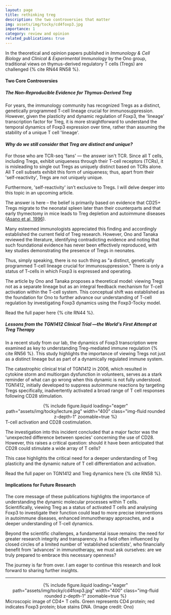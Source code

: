 ```yaml
---
layout: page
title: rethinking treg
description: the two controversies that matter
img: assets/img/tocky/cd4foxp3.jpg
importance: 1
category: review and opinion
related_publications: true
---
```


In the theoretical and opinion papers published in _Immunology & Cell Biology_ and _Clinical & Experimental Immunology_ by the Ono group, traditional views on thymus-derived regulatory T cells (Tregs) are challenged {% cite RN44 RN58 %}. 

#### Two Core Controversies

##### The Non-Reproducible Evidence for Thymus-Derived Treg
For years, the immunology community has recognized Tregs as a distinct, genetically programmed T-cell lineage crucial for immunosuppression. However, given the plasticity and dynamic regulation of Foxp3, the 'lineage' transcription factor for Treg, it is more straightforward to understand the temporal dynamics of Foxp3 expression over time, rather than assuming the stability of a unique T cell 'lineage'. 

#### _Why do we still consider that Treg are distinct and unique?_

For those who are TCR-seq 'fans' — the answer isn't TCR. Since all T cells, including Tregs, exhibit uniqueness through their T-cell receptors (TCRs), it is misleading to single out Tregs as uniquely distinct based on TCRs alone. All T cell subsets exhibit this form of uniqueness; thus, apart from their 'self-reactivity', Tregs are not uniquely unique.

Furthermore, 'self-reactivity' isn’t exclusive to Tregs. I will delve deeper into this topic in an upcoming article.

The answer is here – the belief is primarily based on evidence that CD25+ Tregs migrate to the neonatal spleen later than their counterparts and that early thymectomy in mice leads to Treg depletion and autoimmune diseases ([Asano et al, 1996](https://rupress.org/jem/article/184/2/387/51026/Autoimmune-disease-as-a-consequence-of)). 

Many esteemed immunologists appreciated this finding and accordingly established the current field of Treg research. However, Ono and Tanaka reviewed the literature, identifying contradicting evidence and noting that such foundational evidence has never been effectively reproduced, with key studies demonstrating the presence of Tregs in neonates.

Thus, simply speaking, there is no such thing as "a distinct, genetically programmed T-cell lineage crucial for immunosuppression." There is only a status of T-cells in which Foxp3 is expressed and operating.

The article by Ono and Tanaka proposes a theoretical model: viewing Tregs not as a separate lineage but as an integral feedback mechanism for T-cell activation within the T-cell system. This conceptual shift was established as the foundation for Ono to further advance our understanding of T-cell regulation by investigating Foxp3 dynamics using the Foxp3-Tocky model.

Read the full paper here {% cite RN44 %}.

##### Lessons from the TGN1412 Clinical Trial —the World's First Attempt at Treg Therapy
In a recent study from our lab, the dynamics of Foxp3 transcription were examined as key to understanding Treg-mediated immune regulation {% cite RN56 %}. This study highlights the importance of viewing Tregs not just as a distinct lineage but as part of a dynamically regulated immune system.

The catastrophic clinical trial of TGN1412 in 2006, which resulted in cytokine storm and multiorgan dysfunction in volunteers, serves as a stark reminder of what can go wrong when this dynamic is not fully understood. TGN1412, initially developed to suppress autoimmune reactions by targeting Tregs specifically, inadvertently activated a broad range of T cell responses following CD28 stimulation. 

<div class="row mt-3" style="text-align: center;">
     <div class="col-sm mt-3 mt-md-0" style="display: inline-block;">
        {% include figure.liquid loading="eager" path="assets/img/tocky/lecture.jpg"  width="400" class="img-fluid rounded z-depth-1" zoomable=true %}
    </div>
</div>
<div class="caption">
  T-cell activation and CD28 costimulation.
</div>

The investigation into this incident concluded that a major factor was the 'unexpected difference between species' concerning the use of CD28. However, this raises a critical question: should it have been anticipated that CD28 could stimulate a wide array of T cells?

This case highlights the critical need for a deeper understanding of Treg plasticity and the dynamic nature of T cell differentiation and activation.

Read the full paper on TGN1412 and Treg dynamics here {% cite RN58 %}. 

#### Implications for Future Research
The core message of these publications highlights the importance of understanding the dynamic molecular processes within T cells. Scientifically, viewing Treg as a status of activated T cells and analysing Foxp3 to investigate their function could lead to more precise interventions in autoimmune diseases, enhanced immunotherapy approaches, and a deeper understanding of T-cell dynamics.

Beyond the scientific challenges, a fundamental issue remains: the need for greater research integrity and transparency. In a field often influenced by closed circles of a limited number of 'established scientists', who financially benefit from 'advances' in immunotherapy, we must ask ourselves: are we truly prepared to embrace this necessary openness?

The journey is far from over. I am eager to continue this research and look forward to sharing further insights.

---

<div class="row mt-3" style="text-align: center;">
     <div class="col-sm mt-3 mt-md-0" style="display: inline-block;">
        {% include figure.liquid loading="eager" path="assets/img/tocky/cd4foxp3.jpg"  width="400" class="img-fluid rounded z-depth-1" zoomable=true %}
    </div>
</div>
<div class="caption">
  Microscopic image of CD4+ T cells. Green represents CD4 protein; red indicates Foxp3 protein; blue stains DNA. (Image credit: Ono)
</div>

